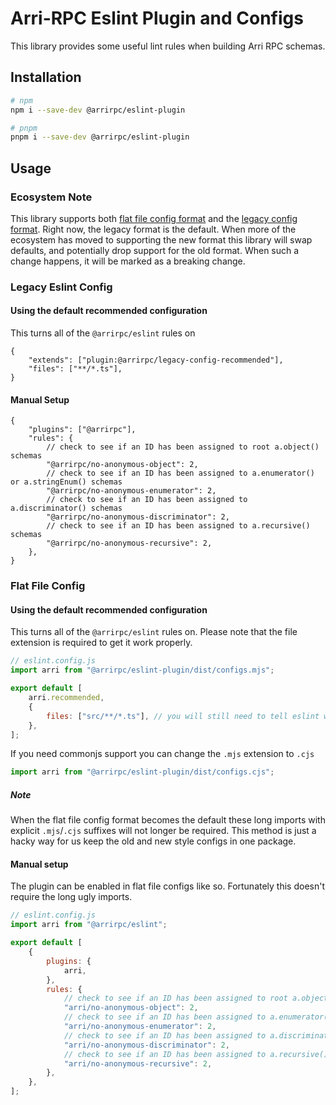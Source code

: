 # Arri-RPC Eslint Plugin and Configs

This library provides some useful lint rules when building Arri RPC schemas.

## Installation

```bash
# npm
npm i --save-dev @arrirpc/eslint-plugin

# pnpm
pnpm i --save-dev @arrirpc/eslint-plugin
```

## Usage

### Ecosystem Note

This library supports both [flat file config format](https://eslint.org/docs/latest/use/configure/configuration-files) and the [legacy config format](https://eslint.org/docs/latest/use/configure/configuration-files-deprecated). Right now, the legacy format is the default. When more of the ecosystem has moved to supporting the new format this library will swap defaults, and potentially drop support for the old format. When such a change happens, it will be marked as a breaking change.

### Legacy Eslint Config

#### Using the default recommended configuration

This turns all of the `@arrirpc/eslint` rules on

```jsonc
{
    "extends": ["plugin:@arrirpc/legacy-config-recommended"],
    "files": ["**/*.ts"],
}
```

#### Manual Setup

```jsonc
{
    "plugins": ["@arrirpc"],
    "rules": {
        // check to see if an ID has been assigned to root a.object() schemas
        "@arrirpc/no-anonymous-object": 2,
        // check to see if an ID has been assigned to a.enumerator() or a.stringEnum() schemas
        "@arrirpc/no-anonymous-enumerator": 2,
        // check to see if an ID has been assigned to a.discriminator() schemas
        "@arrirpc/no-anonymous-discriminator": 2,
        // check to see if an ID has been assigned to a.recursive() schemas
        "@arrirpc/no-anonymous-recursive": 2,
    },
}
```

### Flat File Config

#### Using the default recommended configuration

This turns all of the `@arrirpc/eslint` rules on. Please note that the file extension is required to get it work properly.

```js
// eslint.config.js
import arri from "@arrirpc/eslint-plugin/dist/configs.mjs";

export default [
    arri.recommended,
    {
        files: ["src/**/*.ts"], // you will still need to tell eslint which files to lint like so
    },
];
```

If you need commonjs support you can change the `.mjs` extension to `.cjs`

```ts
import arri from "@arrirpc/eslint-plugin/dist/configs.cjs";
```

##### Note

When the flat file config format becomes the default these long imports with explicit `.mjs`/`.cjs` suffixes will not longer be required. This method is just a hacky way for us keep the old and new style configs in one package.

#### Manual setup

The plugin can be enabled in flat file configs like so. Fortunately this doesn't require the long ugly imports.

```js
// eslint.config.js
import arri from "@arrirpc/eslint";

export default [
    {
        plugins: {
            arri,
        },
        rules: {
            // check to see if an ID has been assigned to root a.object() schemas
            "arri/no-anonymous-object": 2,
            // check to see if an ID has been assigned to a.enumerator() or a.stringEnum() schemas
            "arri/no-anonymous-enumerator": 2,
            // check to see if an ID has been assigned to a.discriminator() schemas
            "arri/no-anonymous-discriminator": 2,
            // check to see if an ID has been assigned to a.recursive() schemas
            "arri/no-anonymous-recursive": 2,
        },
    },
];
```
